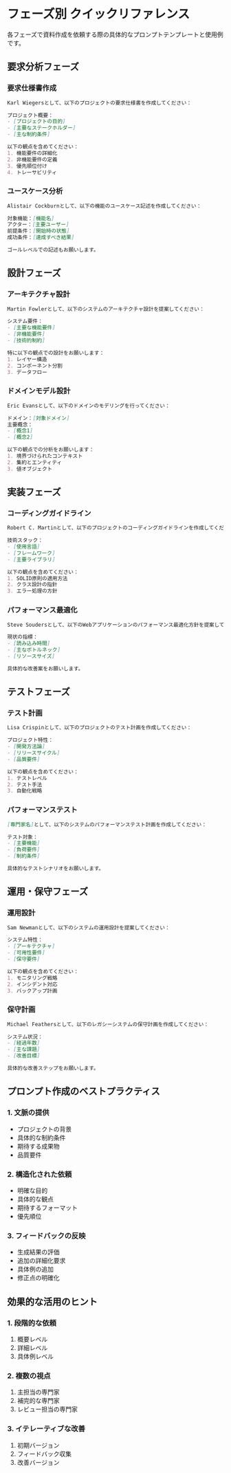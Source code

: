 # フェーズ別 クイックリファレンス

各フェーズで資料作成を依頼する際の具体的なプロンプトテンプレートと使用例です。

## 要求分析フェーズ

### 要求仕様書作成
```markdown
Karl Wiegersとして、以下のプロジェクトの要求仕様書を作成してください：

プロジェクト概要：
- [プロジェクトの目的]
- [主要なステークホルダー]
- [主な制約条件]

以下の観点を含めてください：
1. 機能要件の詳細化
2. 非機能要件の定義
3. 優先順位付け
4. トレーサビリティ
```

### ユースケース分析
```markdown
Alistair Cockburnとして、以下の機能のユースケース記述を作成してください：

対象機能：[機能名]
アクター：[主要ユーザー]
前提条件：[開始時の状態]
成功条件：[達成すべき結果]

ゴールレベルでの記述もお願いします。
```

## 設計フェーズ

### アーキテクチャ設計
```markdown
Martin Fowlerとして、以下のシステムのアーキテクチャ設計を提案してください：

システム要件：
- [主要な機能要件]
- [非機能要件]
- [技術的制約]

特に以下の観点での設計をお願いします：
1. レイヤー構造
2. コンポーネント分割
3. データフロー
```

### ドメインモデル設計
```markdown
Eric Evansとして、以下のドメインのモデリングを行ってください：

ドメイン：[対象ドメイン]
主要概念：
- [概念1]
- [概念2]

以下の観点での分析をお願いします：
1. 境界づけられたコンテキスト
2. 集約とエンティティ
3. 値オブジェクト
```

## 実装フェーズ

### コーディングガイドライン
```markdown
Robert C. Martinとして、以下のプロジェクトのコーディングガイドラインを作成してください：

技術スタック：
- [使用言語]
- [フレームワーク]
- [主要ライブラリ]

以下の観点を含めてください：
1. SOLID原則の適用方法
2. クラス設計の指針
3. エラー処理の方針
```

### パフォーマンス最適化
```markdown
Steve Soudersとして、以下のWebアプリケーションのパフォーマンス最適化方針を提案してください：

現状の指標：
- [読み込み時間]
- [主なボトルネック]
- [リソースサイズ]

具体的な改善案をお願いします。
```

## テストフェーズ

### テスト計画
```markdown
Lisa Crispinとして、以下のプロジェクトのテスト計画を作成してください：

プロジェクト特性：
- [開発方法論]
- [リリースサイクル]
- [品質要件]

以下の観点を含めてください：
1. テストレベル
2. テスト手法
3. 自動化戦略
```

### パフォーマンステスト
```markdown
[専門家名]として、以下のシステムのパフォーマンステスト計画を作成してください：

テスト対象：
- [主要機能]
- [負荷要件]
- [制約条件]

具体的なテストシナリオをお願いします。
```

## 運用・保守フェーズ

### 運用設計
```markdown
Sam Newmanとして、以下のシステムの運用設計を提案してください：

システム特性：
- [アーキテクチャ]
- [可用性要件]
- [保守要件]

以下の観点を含めてください：
1. モニタリング戦略
2. インシデント対応
3. バックアップ計画
```

### 保守計画
```markdown
Michael Feathersとして、以下のレガシーシステムの保守計画を作成してください：

システム状況：
- [経過年数]
- [主な課題]
- [改善目標]

具体的な改善ステップをお願いします。
```

## プロンプト作成のベストプラクティス

### 1. 文脈の提供
- プロジェクトの背景
- 具体的な制約条件
- 期待する成果物
- 品質要件

### 2. 構造化された依頼
- 明確な目的
- 具体的な観点
- 期待するフォーマット
- 優先順位

### 3. フィードバックの反映
- 生成結果の評価
- 追加の詳細化要求
- 具体例の追加
- 修正点の明確化

## 効果的な活用のヒント

### 1. 段階的な依頼
1. 概要レベル
2. 詳細レベル
3. 具体例レベル

### 2. 複数の視点
1. 主担当の専門家
2. 補完的な専門家
3. レビュー担当の専門家

### 3. イテレーティブな改善
1. 初期バージョン
2. フィードバック収集
3. 改善バージョン